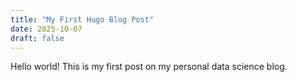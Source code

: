 ```yaml
---
title: "My First Hugo Blog Post"
date: 2025-10-07
draft: false
---
```

Hello world! This is my first post on my personal data science blog.
